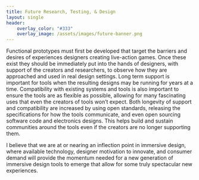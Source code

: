 ```yaml
---
title: Future Research, Testing, & Design
layout: single
header:
    overlay_color: "#333"
    overlay_image: /assets/images/future-banner.png
---
```


Functional prototypes must first be developed that target the barriers and desires of experiences designers creating live-action games. Once these exist they should be immediately put into the hands of designers, with support of the creators and researchers, to observe how they are approached and used in real design settings. Long term support is important for tools when the resulting designs may be running for years at a time. Compatibility with existing systems and tools is also important to ensure the tools are as flexible as possible, allowing for many fascinating uses that even the creators of tools won’t expect. Both longevity of support and compatibility are increased by using open standards, releasing the specifications for how the tools communicate, and even open sourcing software code and electronics designs. This helps build and sustain communities around the tools even if the creators are no longer supporting them.

I believe that we are at or nearing an inflection point in immersive design, where available technology, designer motivation to innovate, and consumer demand will provide the momentum needed for a new generation of immersive design tools to emerge that allow for some truly spectacular new experiences.
